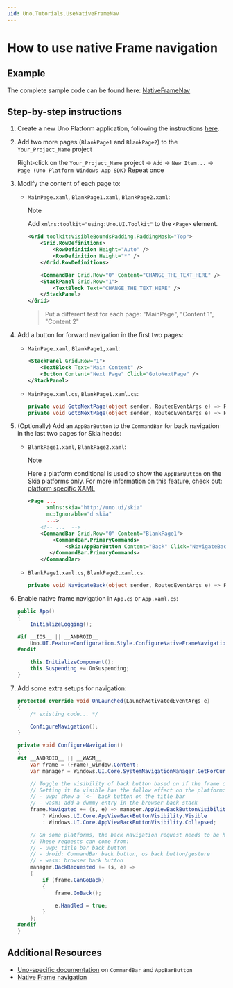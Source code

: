 ```yaml
---
uid: Uno.Tutorials.UseNativeFrameNav
---
```


# How to use native Frame navigation

## Example

The complete sample code can be found here: [NativeFrameNav](https://github.com/unoplatform/Uno.Samples/tree/master/UI/NativeFrameNav)

## Step-by-step instructions

1. Create a new Uno Platform application, following the instructions [here](../get-started.md).
2. Add two more pages (`BlankPage1` and `BlankPage2`) to the `Your_Project_Name` project

    Right-click on the `Your_Project_Name` project -> `Add` -> `New Item...` -> `Page (Uno Platform Windows App SDK)`
    Repeat once
3. Modify the content of each page to:
   - `MainPage.xaml`, `BlankPage1.xaml`, `BlankPage2.xaml`:
        > [!NOTE]
        > Add `xmlns:toolkit="using:Uno.UI.Toolkit"` to the `<Page>` element.

        ```xml
        <Grid toolkit:VisibleBoundsPadding.PaddingMask="Top">
            <Grid.RowDefinitions>
                <RowDefinition Height="Auto" />
                <RowDefinition Height="*" />
            </Grid.RowDefinitions>

            <CommandBar Grid.Row="0" Content="CHANGE_THE_TEXT_HERE" />
            <StackPanel Grid.Row="1">
                <TextBlock Text="CHANGE_THE_TEXT_HERE" />
            </StackPanel>
        </Grid>
        ```

        > Put a different text for each page: "MainPage", "Content 1", "Content 2"
4. Add a button for forward navigation in the first two pages:
    - `MainPage.xaml`, `BlankPage1,xaml`:

        ```xml
        <StackPanel Grid.Row="1">
            <TextBlock Text="Main Content" />
            <Button Content="Next Page" Click="GotoNextPage" />
        </StackPanel>
        ```

    - `MainPage.xaml.cs`, `BlankPage1.xaml.cs`:

        ```csharp
        private void GotoNextPage(object sender, RoutedEventArgs e) => Frame.Navigate(typeof(BlankPage1)); // in MainPage
        private void GotoNextPage(object sender, RoutedEventArgs e) => Frame.Navigate(typeof(BlankPage2)); // in BlankPage1
        ```

5. (Optionally) Add an `AppBarButton` to the `CommandBar` for back navigation in the last two pages for Skia heads:
    - `BlankPage1.xaml`, `BlankPage2.xaml`:
        > [!NOTE]
        > Here a platform conditional is used to show the `AppBarButton` on the Skia platforms only. For more information on this feature, check out: [platform specific XAML](../platform-specific-xaml.md)

        ```xml
        <Page ...
              xmlns:skia="http://uno.ui/skia"
              mc:Ignorable="d skia"
              ...>
            <!-- ...  -->
            <CommandBar Grid.Row="0" Content="BlankPage1">
                <CommandBar.PrimaryCommands>
                    <skia:AppBarButton Content="Back" Click="NavigateBack" />
               </CommandBar.PrimaryCommands>
            </CommandBar>
        ```

    - `BlankPage1.xaml.cs`, `BlankPage2.xaml.cs`:

        ```csharp
        private void NavigateBack(object sender, RoutedEventArgs e) => Frame.GoBack(); // in both pages
        ```

6. Enable native frame navigation in `App.cs` or `App.xaml.cs`:

    ```csharp
    public App()
    {
        InitializeLogging();

    #if __IOS__ || __ANDROID__
        Uno.UI.FeatureConfiguration.Style.ConfigureNativeFrameNavigation();
    #endif

        this.InitializeComponent();
        this.Suspending += OnSuspending;
    }
    ```

7. Add some extra setups for navigation:

    ```csharp
    protected override void OnLaunched(LaunchActivatedEventArgs e)
    {
        /* existing code... */

        ConfigureNavigation();
    }

    private void ConfigureNavigation()
    {
    #if __ANDROID__ || __WASM__
        var frame = (Frame)_window.Content;
        var manager = Windows.UI.Core.SystemNavigationManager.GetForCurrentView();

        // Toggle the visibility of back button based on if the frame can navigate back.
        // Setting it to visible has the follow effect on the platform:
        // - uwp: show a `<-` back button on the title bar
        // - wasm: add a dummy entry in the browser back stack
        frame.Navigated += (s, e) => manager.AppViewBackButtonVisibility = frame.CanGoBack
            ? Windows.UI.Core.AppViewBackButtonVisibility.Visible
            : Windows.UI.Core.AppViewBackButtonVisibility.Collapsed;

        // On some platforms, the back navigation request needs to be hooked up to the back navigation of the Frame.
        // These requests can come from:
        // - uwp: title bar back button
        // - droid: CommandBar back button, os back button/gesture
        // - wasm: browser back button
        manager.BackRequested += (s, e) =>
        {
            if (frame.CanGoBack)
            {
                frame.GoBack();

                e.Handled = true;
            }
        };
    #endif
    }
    ```

## Additional Resources

- [Uno-specific documentation](../controls/CommandBar.md) on `CommandBar` and `AppBarButton`
- [Native Frame navigation](../features/native-frame-nav.md)
